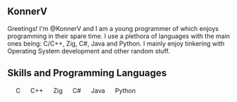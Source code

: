 
## KonnerV
Greetings!
I'm @KonnerV and I am a young programmer of which enjoys programming in their spare time.
I use a plethora of languages with the main ones being: C/C++, Zig, C#, Java and Python.
I mainly enjoy tinkering with Operating System development and other random stuff.

## Skills and Programming Languages
<img width="15" src="https://upload.wikimedia.org/wikipedia/commons/thumb/1/18/C_Programming_Language.svg/695px-C_Programming_Language.svg.png"/> C
<img width="15" src="https://commons.wikimedia.org/wiki/File:ISO_C%2B%2B_Logo.svg"/> C++
<img width="15" src="https://commons.wikimedia.org/wiki/File:Zig_logo_2020.svg"/> Zig
<img width="15" src="https://commons.wikimedia.org/wiki/File:C_Sharp_wordmark.svg"/> C#
<img width="15" src="https://upload.wikimedia.org/wikipedia/en/thumb/3/30/Java_programming_language_logo.svg/121px-Java_programming_language_logo.svg.png"/> Java
<img width="15" src="https://commons.wikimedia.org/wiki/File:Python-logo-notext.svg"/> Python


